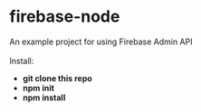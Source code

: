 # firebase-node
An example project for using Firebase Admin API <br><br>
Install:<br>
<ul>
  <li>
    <b>git clone this repo</b>  
  </li>
  <li>
    <b>npm init</b>
  </li>
  <li>
    <b>npm install</b>
  </li>
</ul>
